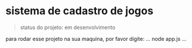 # sistema de cadastro de jogos

>status do projeto: em desenvolvimento

para rodar esse projeto na sua maquina, por favor digite:
...
node app.js
...
